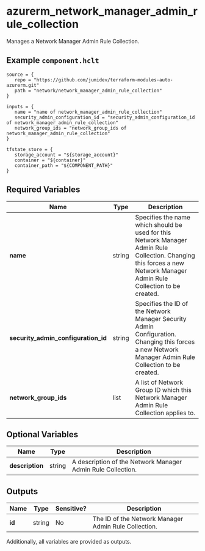 # azurerm_network_manager_admin_rule_collection

Manages a Network Manager Admin Rule Collection.

## Example `component.hclt`

```hcl
source = {
   repo = "https://github.com/jumidev/terraform-modules-auto-azurerm.git" 
   path = "network/network_manager_admin_rule_collection" 
}

inputs = {
   name = "name of network_manager_admin_rule_collection" 
   security_admin_configuration_id = "security_admin_configuration_id of network_manager_admin_rule_collection" 
   network_group_ids = "network_group_ids of network_manager_admin_rule_collection" 
}

tfstate_store = {
   storage_account = "${storage_account}" 
   container = "${container}" 
   container_path = "${COMPONENT_PATH}" 
}

```

## Required Variables

| Name | Type |  Description |
| ---- | --------- |  ----------- |
| **name** | string |  Specifies the name which should be used for this Network Manager Admin Rule Collection. Changing this forces a new Network Manager Admin Rule Collection to be created. | 
| **security_admin_configuration_id** | string |  Specifies the ID of the Network Manager Security Admin Configuration. Changing this forces a new Network Manager Admin Rule Collection to be created. | 
| **network_group_ids** | list |  A list of Network Group ID which this Network Manager Admin Rule Collection applies to. | 

## Optional Variables

| Name | Type |  Description |
| ---- | --------- |  ----------- |
| **description** | string |  A description of the Network Manager Admin Rule Collection. | 



## Outputs

| Name | Type | Sensitive? | Description |
| ---- | ---- | --------- | --------- |
| **id** | string | No  | The ID of the Network Manager Admin Rule Collection. | 

Additionally, all variables are provided as outputs.
